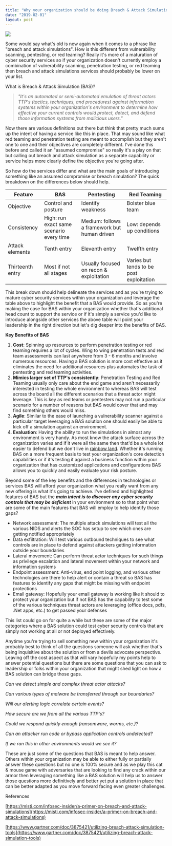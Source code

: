 ```yaml
---
title: "Why your organization should be doing Breach & Attack Simulations"
date: "2019-02-01"
layout: post
---
```


[![](images/logic-code-1024x512.jpg)](http://travisaltman.com/wp-content/logic-code.jpg)

Some would say what's old is new again when it comes to a phrase like "breach and attack simulations".  How is this different from vulnerability scanning, pentesting, or red teaming?  Really it's more of a maturation of cyber security services so if your organization doesn't currently employ a combination of vulnerability scanning, penetration testing, or red teaming then breach and attack simulations services should probably be lower on your list.

What is Breach & Attack Simulation (BAS)?

> _"It's an automated  or semi-automated emulation of threat actors TTP's (tactics, techniques, and procedures) against information systems within your organization's environment to determine how effective your current controls would protect, detect, and defend those information systems from malicious users."_

Now there are various definitions out there but think that pretty much sums up the intent of having a service like this in place.  That may sound like what red teaming and penetration testing are meant to accomplish but they aren't one to one and their objectives are completely different.  I've done this before and called it an "assumed compromise" so really it's a play on that but calling out breach and attack simulation as a separate capability or service helps more clearly define the objective you're going after.

So how do the services differ and what are the main goals of introducing something like an assumed compromise or breach simulation?  The quick breakdown on the differences below should help.

| Feature          | BAS              | Pentesting         | Red Teaming        |
|------------------|------------------|-----------------|-----------------|
| Objective      | Control and posture     |  Identify weakness     |  Bolster blue team    |
| Consistency      | High: run exact same scenario every time      | Medium: follows a framework but human driven   | Low: depends up conditions     |
| Attack elements      | Tenth entry      | Eleventh entry  | Twelfth entry   |
| Thirteenth entry | Most if not all stages | Usually focused on recon & exploitation | Varies but tends to be post exploitation |

This break down should help delineate the services and as you're trying to mature cyber security services within your organization and leverage the table above to highlight the benefit that a BAS would provide.  So as you're making the case for BAS within your organization whether that's additional head count to support the service or if it's simply a service you'd like to introduce alongside other services the above table will point your leadership in the right direction but let's dig deeper into the benefits of BAS.

**Key Benefits of BAS**

1. **Cost**:  Spinning up resources to perform penetration testing or red teaming requires a lot of cycles.  Wing to wing penetration tests and red team assessments can last anywhere from 3 - 6 months and involve numerous resources.  Having a BAS solution is more cost effective as it eliminates the need for additional resources plus automates the task of pentesting and red teaming activities.
2. **Mimics larger set of TTP's consistently**:  Penetration Testing and Red Teaming usually only care about the end game and aren't necessarily interested in testing the whole environment to whereas BAS will test across the board all the different scenarios that a threat actor might leverage.  This is key as red teams or pentesters may not run a particular scenario for a number of reasons but BAS would cover that and may find something others would miss.
3. **Agile**:  Similar to the ease of launching a vulnerability scanner against a particular target leveraging a BAS solution one should easily be able to kick off a simulation against an environment.
4. **Evaluation**:  Having the ability to run the simulations in almost any environment is very handy.  As most know the attack surface across the organization varies and if it were all the same then that'd be a whole lot easier to defend but we don't live in [rainbow land](https://www.youtube.com/watch?v=C-ztmhwkEUw).  Whether it's running BAS on a more frequent basis to test your organization's core detection capabilities or if it's testing it against a business function within your organization that has customized applications and configurations BAS allows you to quickly and easily evaluate your risk posture.

Beyond some of the key benefits and the differences in technologies or services BAS will afford your organization what you really want from any new offering is what it's going to achieve.  I've defined and highlighted features of BAS but the **_main intent is to discover any cyber security controls that may be deficient_** in your environment so to that point what are some of the main features that BAS will employ to help identify those gaps?

- Network assessment:  The multiple attack simulations will test all the various NIDS and alerts the SOC has setup to see which ones are getting notified appropriately
- Data exfiltration:  Will test various outbound techniques to see what controls are in place to defend against attackers getting information outside your boundaries
- Lateral movement:  Can perform threat actor techniques for such things as privilege escalation and lateral movement within your network and information systems
- Endpoint assessment:  Anti-virus, end point logging, and various other technologies are there to help alert or contain a threat so BAS has features to identify any gaps that might be missing with endpoint protections
- Email gateway:  Hopefully your email gateway is working like it should to protect your organization but if not BAS has the capability to test some of the various techniques threat actors are leveraging (office docs, pdfs, .Net apps, etc.) to get passed your defenses

This list could go on for quite a while but these are some of the major categories where a BAS solution could test cyber security controls that are simply not working at all or not deployed effectively.

Anytime you're trying to sell something new within your organization it's probably best to think of all the questions someone will ask whether that's being inquisitive about the solution or from a devils advocate perspective.  Leaving off the cost aspect as that will vary hopefully my points help to answer potential questions but there are some questions that you can ask to leadership or folks within your organization that might shed light on how a BAS solution can bridge those gaps.

_Can we detect simple and complex threat actor attacks?_

_Can various types of malware be transferred through our boundaries?_

_Will our alerting logic correlate certain events?_

_How secure are we from all the various TTP's?_

_Could we respond quickly enough (ransomware, worms, etc.)?_

_Can an attacker run code or bypass application controls undetected?_

_If we ran this in other environments would we see it?_

These are just some of the questions that BAS is meant to help answer.  Others within your organization may be able to either fully or partially answer these questions but no one is 100% secure and as we play this cat & mouse game with adversaries that are looking to find any crack within our armor then leveraging something like a BAS solution will help us to answer those questions more definitively and better yet put a solution in place that can be better adapted as you move forward facing even greater challenges.

References

[https://misti.com/infosec-insider/a-primer-on-breach-and-attack-simulations](https://misti.com/infosec-insider/a-primer-on-breach-and-attack-simulations)

[https://www.gartner.com/doc/3875421/utilizing-breach-attack-simulation-tools](https://www.gartner.com/doc/3875421/utilizing-breach-attack-simulation-tools)
